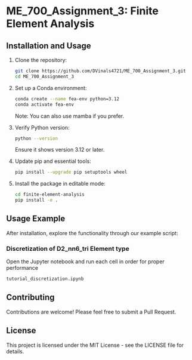 
# ME_700_Assignment_3: Finite Element Analysis



## Installation and Usage

1. Clone the repository:

   ```bash
   git clone https://github.com/DVinals4721/ME_700_Assignment_3.git
   cd ME_700_Assignment_3
   ```

2. Set up a Conda environment:

   ```bash
   conda create --name fea-env python=3.12
   conda activate fea-env
   ```

   Note: You can also use mamba if you prefer.

3. Verify Python version:

   ```bash
   python --version
   ```

   Ensure it shows version 3.12 or later.

4. Update pip and essential tools:

   ```bash
   pip install --upgrade pip setuptools wheel
   ```

5. Install the package in editable mode:

   ```bash
   cd finite-element-analysis
   pip install -e .
   ```


## Usage Example

After installation, explore the functionality through our example script:

### Discretization of D2_nn6_tri Element type

Open the Jupyter notebook and run each cell in order for proper performance

```bash
tutorial_discretization.ipynb
```


## Contributing

Contributions are welcome! Please feel free to submit a Pull Request.

## License

This project is licensed under the MIT License - see the LICENSE file for details.
```

